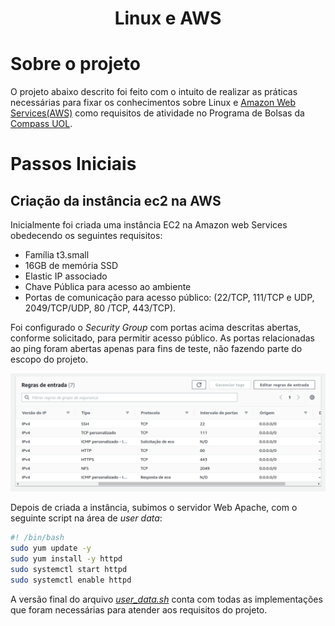 <h1 align="Center">
Linux e AWS
</h1>

# Sobre o projeto

O projeto abaixo descrito foi feito com o intuito de realizar as práticas necessárias para fixar os conhecimentos sobre Linux e [Amazon Web Services(AWS)](https://aws.amazon.com/pt) como requisitos de atividade no Programa de Bolsas da [Compass UOL](https://compass.uol.en/home).

# Passos Iniciais
## Criação da instância ec2 na AWS
Inicialmente foi criada uma instância EC2 na Amazon web Services obedecendo os seguintes requisitos: 
- Família t3.small 
- 16GB de memória SSD
- Elastic IP associado
- Chave Pública para acesso ao ambiente
- Portas de comunicação para acesso
público: (22/TCP, 111/TCP e UDP, 2049/TCP/UDP, 80
/TCP, 443/TCP).

Foi configurado o _Security Group_ com portas acima descritas abertas, conforme solicitado, para permitir acesso público. As portas relacionadas ao ping foram abertas apenas para fins de teste, não fazendo parte do escopo do projeto.

![_Security Group ports_](/pictures/Captura%20de%20tela%20de%202023-01-24%2023-32-08.png)

Depois de criada a instância, subimos o servidor Web Apache, com o seguinte script na área de _user data_:

~~~bash
#! /bin/bash
sudo yum update -y
sudo yum install -y httpd
sudo systemctl start httpd
sudo systemctl enable httpd
~~~
A versão final do arquivo [_user_data.sh_](user_data.sh) conta com todas as implementações que foram necessárias para atender aos requisitos do projeto.